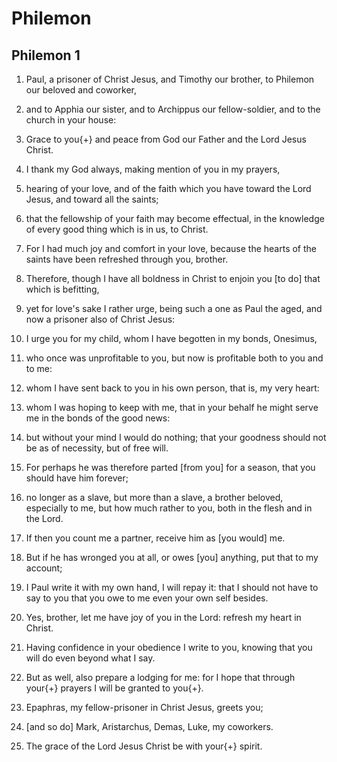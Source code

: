# Philemon

## Philemon 1

1. Paul, a prisoner of Christ Jesus, and Timothy our brother, to Philemon our beloved and coworker,

2. and to Apphia our sister, and to Archippus our fellow-soldier, and to the church in your house:

3. Grace to you{+} and peace from God our Father and the Lord Jesus Christ.

4. I thank my God always, making mention of you in my prayers,

5. hearing of your love, and of the faith which you have toward the Lord Jesus, and toward all the saints;

6. that the fellowship of your faith may become effectual, in the knowledge of every good thing which is in us, to Christ.

7. For I had much joy and comfort in your love, because the hearts of the saints have been refreshed through you, brother.

8. Therefore, though I have all boldness in Christ to enjoin you [to do] that which is befitting,

9. yet for love's sake I rather urge, being such a one as Paul the aged, and now a prisoner also of Christ Jesus:

10. I urge you for my child, whom I have begotten in my bonds, Onesimus,

11. who once was unprofitable to you, but now is profitable both to you and to me:

12. whom I have sent back to you in his own person, that is, my very heart:

13. whom I was hoping to keep with me, that in your behalf he might serve me in the bonds of the good news:

14. but without your mind I would do nothing; that your goodness should not be as of necessity, but of free will.

15. For perhaps he was therefore parted [from you] for a season, that you should have him forever;

16. no longer as a slave, but more than a slave, a brother beloved, especially to me, but how much rather to you, both in the flesh and in the Lord.

17. If then you count me a partner, receive him as [you would] me.

18. But if he has wronged you at all, or owes [you] anything, put that to my account;

19. I Paul write it with my own hand, I will repay it: that I should not have to say to you that you owe to me even your own self besides.

20. Yes, brother, let me have joy of you in the Lord: refresh my heart in Christ.

21. Having confidence in your obedience I write to you, knowing that you will do even beyond what I say.

22. But as well, also prepare a lodging for me: for I hope that through your{+} prayers I will be granted to you{+}.

23. Epaphras, my fellow-prisoner in Christ Jesus, greets you;

24. [and so do] Mark, Aristarchus, Demas, Luke, my coworkers.

25. The grace of the Lord Jesus Christ be with your{+} spirit.

